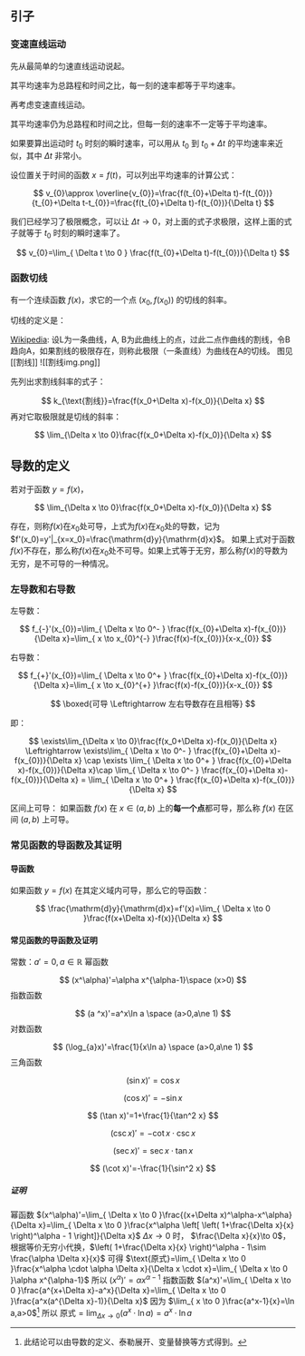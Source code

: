 ## 引子
### 变速直线运动
先从最简单的匀速直线运动说起。

其平均速率为总路程和时间之比，每一刻的速率都等于平均速率。

再考虑变速直线运动。

其平均速率仍为总路程和时间之比，但每一刻的速率不一定等于平均速率。

如果要算出运动时 $t_{0}$ 时刻的瞬时速率，可以用从 $t_{0}$ 到 $t_{0}+\Delta t$ 的平均速率来近似，其中 $\Delta t$ 非常小。

设位置关于时间的函数 $x=f(t)$，可以列出平均速率的计算公式：

$$
v_{0}\approx \overline{v_{0}}=\frac{f(t_{0}+\Delta t)-f(t_{0})}{t_{0}+\Delta t-t_{0}}=\frac{f(t_{0}+\Delta t)-f(t_{0})}{\Delta t}
$$

我们已经学习了极限概念，可以让 $\Delta t\to 0$，对上面的式子求极限，这样上面的式子就等于 $t_{0}$ 时刻的瞬时速率了。

$$
v_{0}=\lim_{ \Delta t \to 0 } \frac{f(t_{0}+\Delta t)-f(t_{0})}{\Delta t}
$$

### 函数切线
有一个连续函数 $f(x)$，求它的一个点 $(x_{0},f(x_{0}))$ 的切线的斜率。

切线的定义是：

[Wikipedia](https://zh.wikipedia.org/wiki/%E5%88%87%E7%BA%BF): 设L为一条曲线，A, B为此曲线上的点，过此二点作曲线的割线，令B趋向A，如果割线的极限存在，则称此极限（一条直线）为曲线在A的切线。
图见[[割线]]
![[割线img.png]]

先列出求割线斜率的式子：

$$
k_{\text{割线}}=\frac{f(x_0+\Delta x)-f(x_0)}{\Delta x}
$$
再对它取极限就是切线的斜率：

$$
\lim_{\Delta x \to 0}\frac{f(x_0+\Delta x)-f(x_0)}{\Delta x}
$$

## 导数的定义
若对于函数 $y=f(x)$，

$$
\lim_{\Delta x \to 0}\frac{f(x_0+\Delta x)-f(x_0)}{\Delta x}
$$

存在，则称$f(x)$在$x_0$处可导，上式为$f(x)$在$x_0$处的导数，记为$f'(x_0)=y'|_{x=x_0}=\frac{\mathrm{d}y}{\mathrm{d}x}$。
如果上式对于函数$f(x)$不存在，那么称$f(x)$在$x_0$处不可导。如果上式等于无穷，那么称$f(x)$的导数为无穷，是不可导的一种情况。
### 左导数和右导数
左导数：

$$
f_{-}'(x_{0})=\lim_{ \Delta x \to 0^- } \frac{f(x_{0}+\Delta x)-f(x_{0})}{\Delta x}=\lim_{ x \to x_{0}^{-} }\frac{f(x)-f(x_{0})}{x-x_{0}} 
$$


右导数：

$$
f_{+}'(x_{0})=\lim_{ \Delta x \to 0^+ } \frac{f(x_{0}+\Delta x)-f(x_{0})}{\Delta x}=\lim_{ x \to x_{0}^{+} }\frac{f(x)-f(x_{0})}{x-x_{0}} 
$$



$$
\boxed{可导 \Leftrightarrow 左右导数存在且相等}
$$


即：

$$
\exists\lim_{\Delta x \to 0}\frac{f(x_0+\Delta x)-f(x_0)}{\Delta x} \Leftrightarrow \exists\lim_{ \Delta x \to 0^- } \frac{f(x_{0}+\Delta x)-f(x_{0})}{\Delta x} \cap \exists \lim_{ \Delta x \to 0^+ } \frac{f(x_{0}+\Delta x)-f(x_{0})}{\Delta x}\cap \lim_{ \Delta x \to 0^- } \frac{f(x_{0}+\Delta x)-f(x_{0})}{\Delta x} = \lim_{ \Delta x \to 0^+ } \frac{f(x_{0}+\Delta x)-f(x_{0})}{\Delta x}
$$


区间上可导：
如果函数 $f(x)$ 在 $x\in (a,b)$ 上的**每一个点**都可导，那么称 $f(x)$ 在区间 $(a,b)$ 上可导。

### 常见函数的导函数及其证明
#### 导函数
如果函数 $y=f(x)$ 在其定义域内可导，那么它的导函数：

$$
\frac{\mathrm{d}y}{\mathrm{d}x}=f'(x)=\lim_{ \Delta x \to 0 }\frac{f(x+\Delta x)-f(x)}{\Delta x}
$$
#### 常见函数的导函数及证明
常数：$a'=0,a\in \mathbb{R}$
幂函数

$$
(x^\alpha)'=\alpha x^{\alpha-1}\space (x>0)
$$
指数函数

$$
(a ^x)'=a^x\ln a \space (a>0,a\ne 1)
$$
对数函数

$$
(\log_{a}x)'=\frac{1}{x\ln a} \space (a>0,a\ne 1)
$$
三角函数

$$
(\sin x)'=\cos x
$$

$$
(\cos x)'=-\sin x
$$

$$
(\tan x)'=1+\frac{1}{\tan^2 x}
$$

$$
(\csc x)'=-\cot x\cdot \csc x
$$

$$
(\sec x)'=\sec x \cdot \tan x
$$

$$
(\cot x)'=-\frac{1}{\sin^2 x}
$$
##### 证明
幂函数
$(x^\alpha)'=\lim_{ \Delta x \to 0 }\frac{(x+\Delta x)^\alpha-x^\alpha}{\Delta x}=\lim_{ \Delta x \to 0 }\frac{x^\alpha \left[ \left( 1+\frac{\Delta x}{x} \right)^\alpha - 1 \right]}{\Delta x}$
$\Delta x\to 0$ 时， $\frac{\Delta x}{x}\to 0$，根据等价无穷小代换，$\left( 1+\frac{\Delta x}{x} \right)^\alpha - 1\sim \frac{\alpha \Delta x}{x}$
可得 $\text{原式}=\lim_{ \Delta x \to 0 }\frac{x^\alpha \cdot \alpha \Delta x}{\Delta x \cdot x}=\lim_{ \Delta x \to 0 }\alpha x^{\alpha-1}$
所以 $(x^\alpha)'=\alpha x^{\alpha-1}$
指数函数
$(a^x)'=\lim_{ \Delta x \to 0 }\frac{a^{x+\Delta x}-a^x}{\Delta x}=\lim_{ \Delta x \to 0 }\frac{a^x(a^{\Delta x}-1)}{\Delta x}$
因为 $\lim_{ x \to 0 }\frac{a^x-1}{x}=\ln a,a>0$[^1]
所以 $\text{原式}=\lim_{ \Delta x \to 0 }(a^x \cdot \ln a)=a^x \cdot \ln a$


[^1]: 此结论可以由导数的定义、泰勒展开、变量替换等方式得到。
